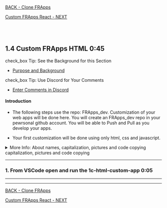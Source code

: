 <!-- ------------------------------------------------------------------------- -->

<div class="page-back">

[BACK - Clone FRApps](/Setup/fr0103_Clone-FR-Apps.md)
</div><div class="page-next">

[Custom FRApps React - NEXT](/Setup/fr0105_Custom-FR-Apps-React.md)
</div><div style="margin-top:35px">&nbsp;</div> 
 
<!-- ------------------------------------------------------------------------- -->

## 1.4 Custom FRApps HTML 0:45 <!-- {docsify-ignore} -->
<div class="notice-tip">

  <div class="notice-tip-header">
    <span class="google-icon">check_box</span> <!-- or check -->
    Tip: See the Background for this Section
  </div>

- [Purpose and Background](../Setup/purposes/pfr0104_Custom-FR-Apps-HTML.md)
</div>

<div class="notice-tip">

  <div class="notice-tip-header">
    <span class="google-icon">check_box</span> <!-- or check -->
    Tip: Use Discord  for Your Comments 
  </div>

- [Enter Comments in Discord](https://discord.com/channels/928752444316483585/931216956827250709)

#### Introduction <!-- {docsify-ignore} -->  
- The following steps use the repo: FRApps_dev. Customization of your web apps will be done here. You will create an FRApps_dev repo in your pewrsonal github account. You will be able to Push and Pull as you develop your apps.

- Your first customization will be done using only html, css and javascript. 

<details class="details-style">
    <summary class="summary-style">
More Info: About names, capitalization, pictures and code copying capitalization, pictures and code copying
    </summary>
    <div class="popup">

- In this tutorial please be careful to use the Exact Spelling and Capitalization. You will be using Windows, Unix and GitBash command prompts. Improper captialization will cause commands to fail. Some examples are: Local_Admin, myProject, repos, remotes and .ssh.
- This documentation was produced in 2021-2022. You will experience differences in some of the pictures due to the changes made over time by the developers of the softwares and web sites that are used.
- We recommend that you copy and paste code snippets from the documentation into your workstation/server. This will reduce the errors caused by hand typing.
Hover over the snippet and click copy, then paste as appropriate.

</div>
</details>


----


### 1. From VSCode open and run the 1c-html-custom-app 0:05
----


----



<!-- ------------------------------------------------------------------------- -->

<div class="page-back">

[BACK - Clone FRApps](/Setup/fr0103_Clone-FR-Apps.md)
</div><div class="page-next">

[Custom FRApps React - NEXT](/Setup/fr0105_Custom-FR-Apps-React.md)
</div>


